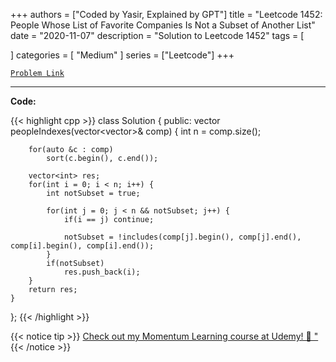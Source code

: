 
+++
authors = ["Coded by Yasir, Explained by GPT"]
title = "Leetcode 1452: People Whose List of Favorite Companies Is Not a Subset of Another List"
date = "2020-11-07"
description = "Solution to Leetcode 1452"
tags = [
    
]
categories = [
    "Medium"
]
series = ["Leetcode"]
+++



[`Problem Link`](https://leetcode.com/problems/people-whose-list-of-favorite-companies-is-not-a-subset-of-another-list/description/)

---

**Code:**

{{< highlight cpp >}}
class Solution {
public:
    vector<int> peopleIndexes(vector<vector<string>>& comp) {
        int n = comp.size();
        
        for(auto &c : comp)
            sort(c.begin(), c.end());
        
        vector<int> res;
        for(int i = 0; i < n; i++) {
            int notSubset = true;
            
            for(int j = 0; j < n && notSubset; j++) {
                if(i == j) continue;
                
                notSubset = !includes(comp[j].begin(), comp[j].end(), comp[i].begin(), comp[i].end());
            }
            if(notSubset)
                res.push_back(i);
        }
        return res;
    }
};
{{< /highlight >}}


{{< notice tip >}}
[Check out my Momentum Learning course at Udemy! 🚀 "](https://www.udemy.com/course/blind-75-the-data-structures-and-algorithms-essentials/)
{{< /notice >}}


